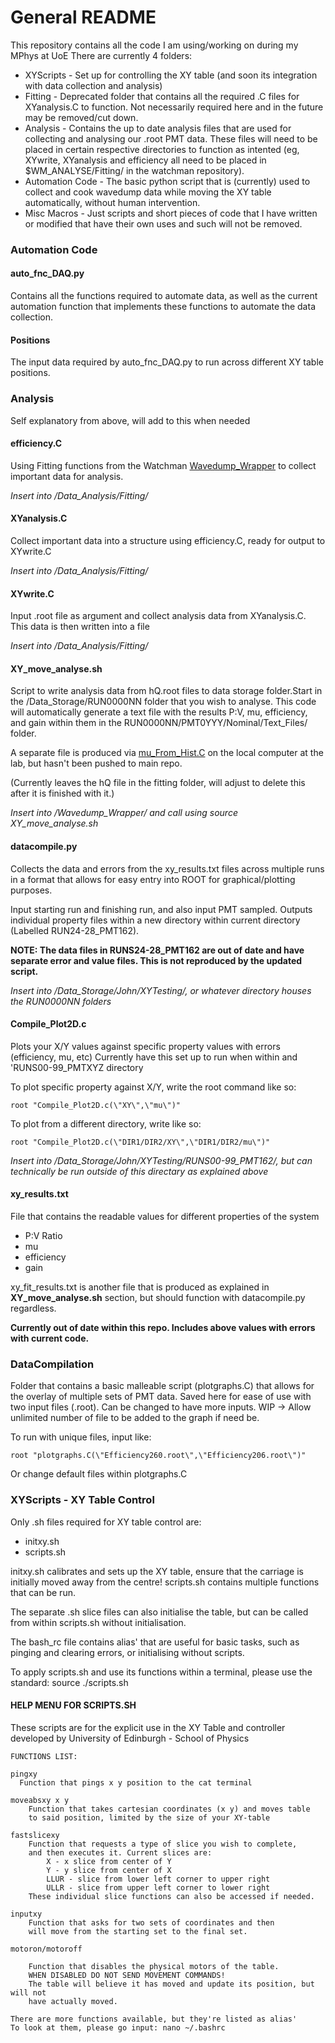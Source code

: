 # General README

This repository contains all the code I am using/working on during my MPhys at UoE
There are currently 4 folders:

* XYScripts - Set up for controlling the XY table (and soon its integration with data collection and analysis)
* Fitting - Deprecated folder that contains all the required .C files for XYanalysis.C to function. Not necessarily required here and in the future may be removed/cut down.
* Analysis - Contains the up to date analysis files that are used for collecting and analysing our .root PMT data. These files will need to be placed in certain respective directories to function as intented (eg, XYwrite, XYanalysis and efficiency all need to be placed in $WM_ANALYSE/Fitting/ in the watchman repository).
* Automation Code - The basic python script that is (currently) used to collect and cook wavedump data while moving the XY table automatically, without human intervention.
* Misc Macros - Just scripts and short pieces of code that I have written or modified that have their own uses and such will not be removed.

### Automation Code

#### auto_fnc_DAQ.py

Contains all the functions required to automate data, as well as the current automation function that implements these functions to automate the data collection.

#### Positions

The input data required by auto_fnc_DAQ.py to run across different XY table positions.

### Analysis
Self explanatory from above, will add to this when needed

#### efficiency.C

Using Fitting functions from the Watchman [Wavedump_Wrapper](https://github.com/Watchman-PMT/Wavedump_Wrapper/tree/master/Data_Analysis/Fitting) to collect important data for analysis.

*Insert into /Data_Analysis/Fitting/*

#### XYanalysis.C

Collect important data into a structure using efficiency.C, ready for output to XYwrite.C

*Insert into /Data_Analysis/Fitting/*

#### XYwrite.C

Input .root file as argument and collect analysis data from XYanalysis.C. This data is then written into a file

*Insert into /Data_Analysis/Fitting/*

#### XY_move_analyse.sh

Script to write analysis data from hQ.root files to data storage folder.Start in the /Data_Storage/RUN0000NN folder that you wish to analyse. This code will automatically generate a text file with the results P:V, mu, efficiency, and gain within them in the RUN0000NN/PMT0YYY/Nominal/Text_Files/ folder.

A separate file is produced via [mu_From_Hist.C](https://github.com/Watchman-PMT/Wavedump_Wrapper/blob/master/Data_Analysis/Fitting/mu_From_Hist.C#L109) on the local computer at the lab, but hasn't been pushed to main repo.

(Currently leaves the hQ file in the fitting folder, will adjust to delete this after it is finished with it.)

*Insert into /Wavedump_Wrapper/ and call using source XY_move_analyse.sh*

#### datacompile.py

Collects the data and errors from the xy_results.txt files across multiple runs in a format that allows for easy entry into ROOT for graphical/plotting purposes.

Input starting run and finishing run, and also input PMT sampled. Outputs individual property files within a new directory within current directory (Labelled RUN24-28_PMT162).

**NOTE: The data files in RUNS24-28_PMT162 are out of date and have separate error and value files. This is not reproduced by the updated script.**

*Insert into /Data_Storage/John/XYTesting/, or whatever directory houses the RUN0000NN folders*

#### Compile_Plot2D.c

Plots your X/Y values against specific property values with errors (efficiency, mu, etc)
Currently have this set up to run when within and 'RUNS00-99_PMTXYZ directory

To plot specific property against X/Y, write the root command like so:
	
	root "Compile_Plot2D.c(\"XY\",\"mu\")"

  
To plot from a different directory, write like so:

	root "Compile_Plot2D.c(\"DIR1/DIR2/XY\",\"DIR1/DIR2/mu\")"

*Insert into /Data_Storage/John/XYTesting/RUNS00-99_PMT162/, but can technically be run outside of this directary as explained above*

#### xy_results.txt
File that contains the readable values for different properties of the system
- P:V Ratio
- mu
- efficiency
- gain

xy_fit_results.txt is another file that is produced as explained in **XY_move_analyse.sh** section, but should function with datacompile.py regardless.

**Currently out of date within this repo. Includes above values with errors with current code.**

### DataCompilation
Folder that contains a basic malleable script (plotgraphs.C) that allows for the overlay of multiple sets of PMT data.
Saved here for ease of use with two input files (.root). Can be changed to have more inputs.
WIP -> Allow unlimited number of file to be added to the graph if need be.

To run with unique files, input like:

	root "plotgraphs.C(\"Efficiency260.root\",\"Efficiency206.root\")"
Or change default files within plotgraphs.C

### XYScripts - XY Table Control
Only .sh files required for XY table control are:

  - initxy.sh
  - scripts.sh

initxy.sh calibrates and sets up the XY table, ensure that the carriage is initially moved away from the centre!
scripts.sh contains multiple functions that can be run.

The separate .sh slice files can also initialise the table, but can be called from within scripts.sh without initialisation.

The bash_rc file contains alias' that are useful for basic tasks, such as pinging and clearing errors, or initialising without scripts.

To apply scripts.sh and use its functions within a terminal, please use the standard: source ./scripts.sh


#### HELP MENU FOR SCRIPTS.SH 

These scripts are for the explicit use in the XY Table and controller developed by University of Edinburgh - School of Physics
```
FUNCTIONS LIST:

pingxy
  Function that pings x y position to the cat terminal

moveabsxy x y
	Function that takes cartesian coordinates (x y) and moves table
	to said position, limited by the size of your XY-table

fastslicexy
	Function that requests a type of slice you wish to complete,
	and then executes it. Current slices are:
		X - x slice from center of Y
		Y - y slice from center of X
		LLUR - slice from lower left corner to upper right
		ULLR - slice from upper left corner to lower right
	These individual slice functions can also be accessed if needed.

inputxy
	Function that asks for two sets of coordinates and then
	will move from the starting set to the final set.

motoron/motoroff

	Function that disables the physical motors of the table.
	WHEN DISABLED DO NOT SEND MOVEMENT COMMANDS!
	The table will believe it has moved and update its position, but will not
	have actually moved.
	
There are more functions available, but they're listed as alias'
To look at them, please go input: nano ~/.bashrc 

```
